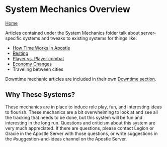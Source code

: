 # System Mechanics Overview
[Home](../11%20General/11.01%20Server%20Introduction.md)

Articles contained under the System Mechanics folder talk about server-specific systems and tweaks to existing systems for things like:
- [How Time Works in Apostle](15.02%20Time%20in%20Apostle.md)
- [Resting](15.03%20Resting%20in%20Apostle.md)
- [Player vs. Player combat](15.04%20Player%20vs%20Player%20Combat.md)
- [Economy Changes](15.05%20Economy%20Changes.md)
- Traveling between cities

Downtime mechanic articles are included in their own [Downtime section](../13%20Downtime/13.01%20Downtime%20Overview.md).

## Why These Systems?
These mechanics are in place to induce role play, fun, and interesting ideas to flourish. These mechanics are a bit overwhelming to look at and see all the tracking that needs to be done, but this system will be fun and interesting in the long run. Questions and criticism about this system are very much appreciated. If there are questions, please contact Legion or Gracie in the Apostle Server with those questions, or write suggestions in the #suggestion-and-ideas channel on the Apostle Server.
